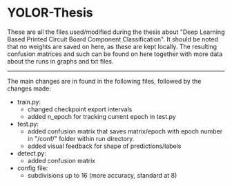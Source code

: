 # YOLOR-Thesis
These are all the files used/modified during the thesis about "Deep Learning Based Printed Circuit Board Component Classification". It should be noted that no weights are saved on here, as these are kept locally. The resulting confusion matrices and such can be found on here together with more data about the runs in graphs and txt files.

- - -

The main changes are in found in the following files, followed by the changes made:

- train.py:
  -  changed checkpoint export intervals
  -  added n_epoch for tracking current epoch in test.py
- test.py:
  - added confusion matrix that saves matrix/epoch with epoch number in "/conf/" folder within run directory.
  - added visual feedback for shape of predictions/labels
- detect.py:
  - added confusion matrix
- config file:
  - subdivisions up to 16 (more accuracy, standard at 8)
